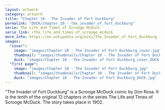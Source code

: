 ```yaml
---
layout: artwork
category: artwork
title: "Chapter 10 - The Invader of Fort Duckburg"
permalink: "DUCK/chapter_10_-_the_invader_of_fort_duckburg"
serie: The Life and Times of Scrooge McDuck
serie_link: /the_life_and_times_of_scrooge_mcduck
more_info: https://en.wikipedia.org/wiki/The_Invader_of_Fort_Duckburg
images:
  "cover":
    image: "images/Chapter 10 - The Invader of Fort Duckburg_cover.jpg"
    thumbnail: "images/thumbnails/Chapter 10 - The Invader of Fort Duckburg_cover.jpg"
    duck: "images/Chapter 10 - The Invader of Fort Duckburg_cover_DUCK.jpg"
  "first page":
    image: "images/Chapter 10 - The Invader of Fort Duckburg.jpg"
    thumbnail: "images/thumbnails/Chapter 10 - The Invader of Fort Duckburg.jpg"
    duck: "images/Chapter 10 - The Invader of Fort Duckburg_DUCK.jpg"
---
```


"The Invader of Fort Duckburg" is a Scrooge McDuck comic by Don Rosa. It is the tenth of the original 12 chapters in the series The Life and Times of Scrooge McDuck. The story takes place in 1902.

